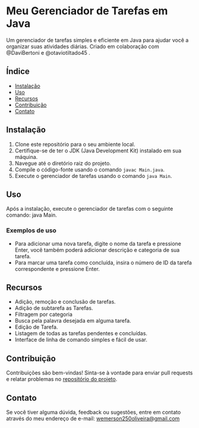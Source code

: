 # Meu Gerenciador de Tarefas em Java

Um gerenciador de tarefas simples e eficiente em Java para ajudar você a organizar suas atividades diárias.
Criado em colaboração com @DaviBertoni e @otaviotiltado45 .

## Índice
- [Instalação](#instalação)
- [Uso](#uso)
- [Recursos](#recursos)
- [Contribuição](#contribuição)
- [Contato](#contato)

## Instalação
1. Clone este repositório para o seu ambiente local.
2. Certifique-se de ter o JDK (Java Development Kit) instalado em sua máquina.
3. Navegue até o diretório raiz do projeto.
4. Compile o código-fonte usando o comando `javac Main.java`.
5. Execute o gerenciador de tarefas usando o comando `java Main`.

## Uso
Após a instalação, execute o gerenciador de tarefas com o seguinte comando: java Main.

### Exemplos de uso
- Para adicionar uma nova tarefa, digite o nome da tarefa e pressione Enter, você também poderá adicionar descrição e categoria de sua tarefa.
- Para marcar uma tarefa como concluída, insira o número de ID da tarefa correspondente e pressione Enter.

## Recursos
- Adição, remoção e conclusão de tarefas.
- Adição de subtarefa as Tarefas.
- Filtragem por categoria
- Busca pela palavra desejada em alguma tarefa.
- Edição de Tarefa.
- Listagem de todas as tarefas pendentes e concluídas.
- Interface de linha de comando simples e fácil de usar.

## Contribuição
Contribuições são bem-vindas! Sinta-se à vontade para enviar pull requests e relatar problemas no [repositório do projeto](https://github.com/wemersonolvr/GerenciadorDeTarefas.git). 

## Contato
Se você tiver alguma dúvida, feedback ou sugestões, entre em contato através do meu endereço de e-mail: wemerson250oliveira@gmail.com
